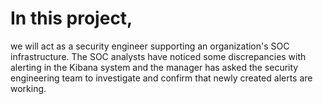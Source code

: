 # In this project, 
we will act as a security engineer supporting an organization's SOC infrastructure. 
The SOC analysts have noticed some discrepancies with alerting in the Kibana system and the manager has asked the security engineering team to investigate 
and confirm that newly created alerts are working.
